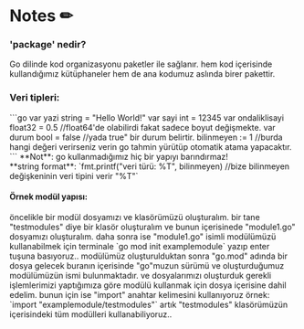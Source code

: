   <h1>Notes ✏</h1>
  <h3> 'package' nedir? </h3>
  
  <p>
    Go dilinde kod organizasyonu paketler ile sağlanır. 
    hem kod içerisinde kullandığımız kütüphaneler hem de ana kodumuz aslında birer pakettir.
  </p>
  
  <h3>Veri tipleri:</h3>
  
  <p>
  ```go 
    var yazi string = "Hello World!"
    var sayi int = 12345
    var ondaliklisayi float32 = 0.5 //float64'de olabilirdi fakat sadece boyut değişmekte.
    var durum bool = false //yada true" bir durum belirtir.
    bilinmeyen := 1 //burda hangi değeri verirseniz verin go tahmin yürütüp otomatik atama yapacaktır. 
  ```
  **Not**: go kullanmadığımız hiç bir yapıyı barındırmaz!<br>
  **string format**: `fmt.printf("veri türü: %T", bilinmeyen) //bize bilinmeyen değişkeninin veri tipini verir "%T"`
  </p>
  
  <h4>Örnek modül yapısı:</h4>
  <p>
    öncelikle bir modül dosyamızı ve klasörümüzü oluşturalım.
    bir tane "testmodules" diye bir klasör oluşturalım ve bunun içerisinede "module1.go" dosyamızı oluşturalım.
    daha sonra ise "module1.go" isimli modülümüzü kullanabilmek için terminale `go mod init examplemodule` yazıp enter tuşuna basıyoruz..
    modülümüz oluşturulduktan sonra "go.mod" adında bir dosya gelecek buranın içerisinde "go"muzun sürümü ve oluşturduğumuz modülümüzün ismi bulunmaktadır.
    ve dosyalarımızı oluşturduk gerekli işlemlerimizi yaptığımıza göre modülü kullanmak için dosya içerisine dahil edelim. bunun için ise "import" anahtar kelimesini         kullanıyoruz örnek: `import "examplemodule/testmodules"` artık "testmodules" klasörümüzün içerisindeki tüm modülleri kullanabiliyoruz.. 
  </p>

